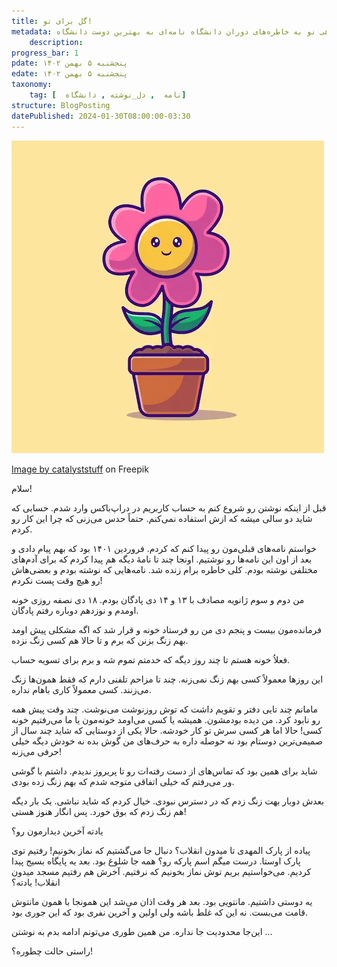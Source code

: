 ```yaml
---
title: گل برای تو!
metadata: نگاهی نو به خاطره‌های دوران دانشگاه نامه‌ای به بهترین دوست دانشگاه
    description: 
progress_bar: 1
pdate: پنجشنبه ۵ بهمن ۱۴۰۲
edate: پنجشنبه ۵ بهمن ۱۴۰۲    
taxonomy:
    tag: [  نامه  , دل_نوشته , دانشگاه]
structure: BlogPosting
datePublished: 2024-01-30T08:00:00-03:30
---
```

![ گل برای تو ](cute-flower-pot-cartoon-vector-icon-illustration-nature-object-icon-concept-isolated-flat-vector_138676-9485.webp?classes=center&loading=lazy)
<div class="align-center">
<a href="https://www.freepik.com/free-vector/cute-flower-pot-cartoon-vector-icon-illustration-nature-object-icon-concept-isolated-flat-vector_65309436.htm#query=a%20flower&position=15&from_view=search&track=ais&uuid=098bd04d-5b1d-4a7d-937c-feeb30e0fa74">Image by catalyststuff</a> on Freepik
</div>

سلام!

قبل از اینکه نوشتن رو شروع کنم به حساب کاربریم در دراپ‌باکس وارد شدم. حسابی که شاید دو سالی میشه که ازش استفاده نمی‌کنم. حتماً حدس می‌زنی که چرا این کار رو کردم. 

خواستم نامه‌های قبلی‌مون رو پیدا کنم که کردم. فروردین ۱۴۰۱ بود که بهم پیام دادی و بعد از اون این نامه‌ها رو نوشتیم. اونجا چند تا نامهٔ دیگه هم پیدا کردم که برای آدم‌های مختلفی نوشته بودم. کلی خاطره برام زنده شد. نامه‌هایی که نوشته بودم و بعضی‌هاش رو هیچ وقت پست نکردم!

من دوم و سوم ژانویه مصادف با ۱۳ و ۱۴ دی پادگان بودم. ۱۸ دی نصفه روزی خونه اومدم و نوزدهم دوباره رفتم پادگان. 

فرمانده‌مون بیست و پنجم دی من رو فرستاد خونه و قرار شد که اگه مشکلی پیش اومد بهم زنگ بزنن که برم و تا حالا هم کسی زنگ نزده.

فعلاُ خونه هستم تا چند روز دیگه که خدمتم تموم شه و برم برای تسویه حساب.

این روزها معمولاً کسی بهم زنگ نمی‌زنه. چند تا مزاحم تلفنی دارم که فقط همون‌ها زنگ می‌زنند. کسی معمولاً کاری باهام نداره. 

مامانم چند تایی دفتر و تقویم داشت که توش روزنوشت می‌نوشت. چند وقت پیش همه رو نابود کرد. من دیده بودمشون. همیشه یا کسی می‌اومد خونه‌مون یا ما می‌رفتیم خونه کسی! حالا اما هر کسی سرش تو کار خودشه. حالا یکی از دوستایی که شاید چند سال از صمیمی‌ترین دوستام بود نه حوصله داره به حرف‌های من گوش بده نه خودش دیگه خیلی حرفی می‌زنه! 

شاید برای همین بود که تماس‌های از دست رفته‌ات رو تا پریروز ندیدم. داشتم با گوشی ور می‌رفتم که خیلی اتفاقی متوجه شدم که بهم زنگ زده بودی.

بعدش دوبار بهت زنگ زدم که در دسترس نبودی. خیال کردم که شاید نباشی. یک بار دیگه هم زنگ زدم که بوق خورد. پس انگار هنوز هستی!

یادته آخرین دیدارمون رو؟

پیاده از پارک المهدی تا میدون انقلاب؟ دنبال جا می‌گشتیم که نماز بخونیم! رفتیم توی پارک اوستا. درست میگم اسم پارکه رو؟ همه جا شلوغ بود. بعد یه پایگاه بسیج پیدا کردیم. می‌خواستیم بریم توش نماز بخونیم که نرفتیم. آخرش هم رفتیم مسجد میدون انقلاب! یادته؟

یه دوستی داشتیم. مانتویی بود. بعد هر وقت اذان می‌شد این همونجا با همون مانتوش قامت می‌بست. نه این که غلط باشه ولی اولین و آخرین نفری بود که این جوری بود.

این‌جا محدودیت جا نداره. من همین طوری می‌تونم ادامه بدم به نوشتن ...

راستی حالت چطوره؟!


